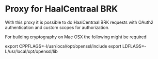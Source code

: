 # Proxy for HaalCentraal BRK

With this proxy it is possible to do HaalCentraal BRK requests 
with OAuth2 authentication and custom scopes for authorization.



For building cryptography on Mac OSX the following might be required

export CPPFLAGS=-I/usr/local/opt/openssl/include
export LDFLAGS=-L/usr/local/opt/openssl/lib
